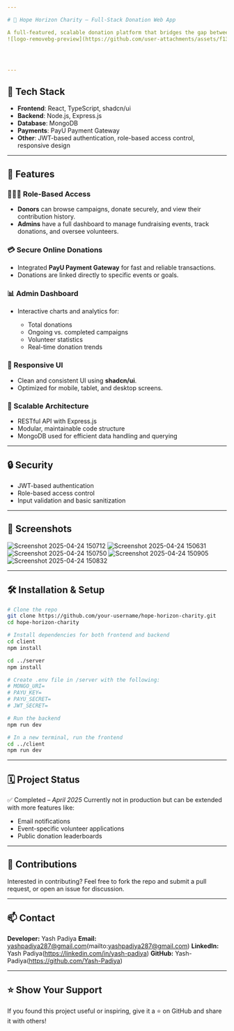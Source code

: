 ```yaml
---

# 🌟 Hope Horizon Charity – Full-Stack Donation Web App

A full-featured, scalable donation platform that bridges the gap between donors and charity administrators. Built with a modern tech stack, **Hope Horizon** focuses on transparency, real-time insights, and a seamless user experience for effective fundraising.
![logo-removebg-preview](https://github.com/user-attachments/assets/f132ca47-e760-48a1-8199-6781426b8b3b)




---
```


## 🚀 Tech Stack

* **Frontend**: React, TypeScript, shadcn/ui
* **Backend**: Node.js, Express.js
* **Database**: MongoDB
* **Payments**: PayU Payment Gateway
* **Other**: JWT-based authentication, role-based access control, responsive design

---

## 🎯 Features

### 🧑‍🤝‍🧑 Role-Based Access

* **Donors** can browse campaigns, donate securely, and view their contribution history.
* **Admins** have a full dashboard to manage fundraising events, track donations, and oversee volunteers.

### 💳 Secure Online Donations

* Integrated **PayU Payment Gateway** for fast and reliable transactions.
* Donations are linked directly to specific events or goals.

### 📊 Admin Dashboard

* Interactive charts and analytics for:

  * Total donations
  * Ongoing vs. completed campaigns
  * Volunteer statistics
  * Real-time donation trends

### 📱 Responsive UI

* Clean and consistent UI using **shadcn/ui**.
* Optimized for mobile, tablet, and desktop screens.

### 🧱 Scalable Architecture

* RESTful API with Express.js
* Modular, maintainable code structure
* MongoDB used for efficient data handling and querying

---

## 🔒 Security

* JWT-based authentication
* Role-based access control
* Input validation and basic sanitization

---

## 📸 Screenshots
![Screenshot 2025-04-24 150712](https://github.com/user-attachments/assets/8e1c09de-953f-400b-9efb-3631d3411feb)
![Screenshot 2025-04-24 150631](https://github.com/user-attachments/assets/791fbab4-1033-4030-82a1-14aef2d95e35)
![Screenshot 2025-04-24 150750](https://github.com/user-attachments/assets/1be8b8ad-f14b-40bc-98b7-2d81132f429c)
![Screenshot 2025-04-24 150905](https://github.com/user-attachments/assets/c8ab2d2d-fa65-42b6-b97b-f28e13f8471a)
![Screenshot 2025-04-24 150832](https://github.com/user-attachments/assets/974d0ff2-87c6-4ab4-a3ab-1a96b7e08802)



---

## 🛠️ Installation & Setup

```bash
# Clone the repo
git clone https://github.com/your-username/hope-horizon-charity.git
cd hope-horizon-charity

# Install dependencies for both frontend and backend
cd client
npm install

cd ../server
npm install

# Create .env file in /server with the following:
# MONGO_URI=
# PAYU_KEY=
# PAYU_SECRET=
# JWT_SECRET=

# Run the backend
npm run dev

# In a new terminal, run the frontend
cd ../client
npm run dev
```

---

## 🗓️ Project Status

✅ Completed – *April 2025*
Currently not in production but can be extended with more features like:

* Email notifications
* Event-specific volunteer applications
* Public donation leaderboards

---

## 🤝 Contributions

Interested in contributing? Feel free to fork the repo and submit a pull request, or open an issue for discussion.

---

## 📫 Contact

**Developer:** Yash Padiya
**Email:** yashpadiya287@gmail.com(mailto:yashpadiya287@gmail.com)
**LinkedIn:** Yash Padiya(https://linkedin.com/in/yash-padiya)
**GitHub:** Yash-Padiya(https://github.com/Yash-Padiya)

---

## ⭐️ Show Your Support

If you found this project useful or inspiring, give it a ⭐️ on GitHub and share it with others!


